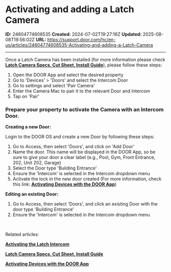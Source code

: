 # Activating and adding a Latch Camera

**ID:** 24604774608535
**Created:** 2024-07-02T19:27:16Z
**Updated:** 2025-08-08T19:56:02Z
**URL:** https://support.door.com/hc/en-us/articles/24604774608535-Activating-and-adding-a-Latch-Camera

---

<p><span style="font-weight: 400;">Once a Latch Camera has been installed (for more information please check <span class="wysiwyg-underline"><strong><a href="https://support.door.com/hc/en-us/articles/24604348084503-Latch-Camera-Specs-Cut-Sheet-Install-Guide">Latch Camera Specs, Cut Sheet, Install Guide</a></strong></span>), please follow these steps:</span></p>
<ol>
<li>
<span style="font-weight: 400;">Open the DOOR App and s</span><span style="font-weight: 400;">elect the desired property</span>
</li>
<li><span style="font-weight: 400;">Go to 'Devices' &gt; 'Doors' and select the Intercom Door</span></li>
<li><span style="font-weight: 400;">Go to settings and select 'Pair Camera'</span></li>
<li><span style="font-weight: 400;">Enter the Camera Mac to pair it to the relevant Door and Intercom</span></li>
<li><span style="font-weight: 400;">Tap on 'Pair'</span></li>
</ol>
<h3 id="h_01JP5H9JAS95JK5SNWA8CWYN4T">Prepare your property to activate the Camera with an Intercom Door.</h3>
<p><strong>Creating a new Door:</strong></p>
<p>Login to the DOOR OS and create a new Door by following these steps:</p>
<ol>
<li>Go to Access, then select 'Doors', and click on 'Add Door'</li>
<li>Name the door. This name will be displayed in the DOOR App, so be sure to give your door a clear label (e.g., Pool, Gym, Front Entrance, 202, Unit 202, Garage)</li>
<li>Select the Door type 'Building Entrance'</li>
<li>Ensure the 'Intercom' is selected in the Intercom dropdown menu</li>
<li>Activate the lock in the new door created (For more information, check this link: <span class="wysiwyg-underline"><strong><a href="https://support.door.com/hc/en-us/articles/24508363357207-Activating-Devices-with-the-Door-App">Activating Devices with the DOOR App</a></strong></span>)</li>
</ol>
<p><strong>Editing an existing Door:</strong></p>
<ol>
<li>Go to Access, then select 'Doors', and click an existing Door with the door type 'Building Entrance'</li>
<li>Ensure the 'Intercom' is selected in the Intercom dropdown menu</li>
</ol>
<p> </p>
<p>Related articles:</p>
<p><span class="wysiwyg-underline"><strong><a href="https://support.door.com/hc/en-us/articles/24625652966935-Activating-the-Latch-Intercom">Activating the Latch Intercom</a></strong></span></p>
<p><strong><span class="wysiwyg-underline"><a href="https://support.door.com/hc/en-us/articles/24604348084503-Latch-Camera-Specs-Cut-Sheet-Install-Guide">Latch Camera Specs, Cut Sheet, Install Guide</a></span></strong></p>
<p><strong><span class="wysiwyg-underline"><a href="https://support.door.com/hc/en-us/articles/24508363357207-Activating-Devices-with-the-Door-App">Activating Devices with the DOOR App</a></span></strong></p>
